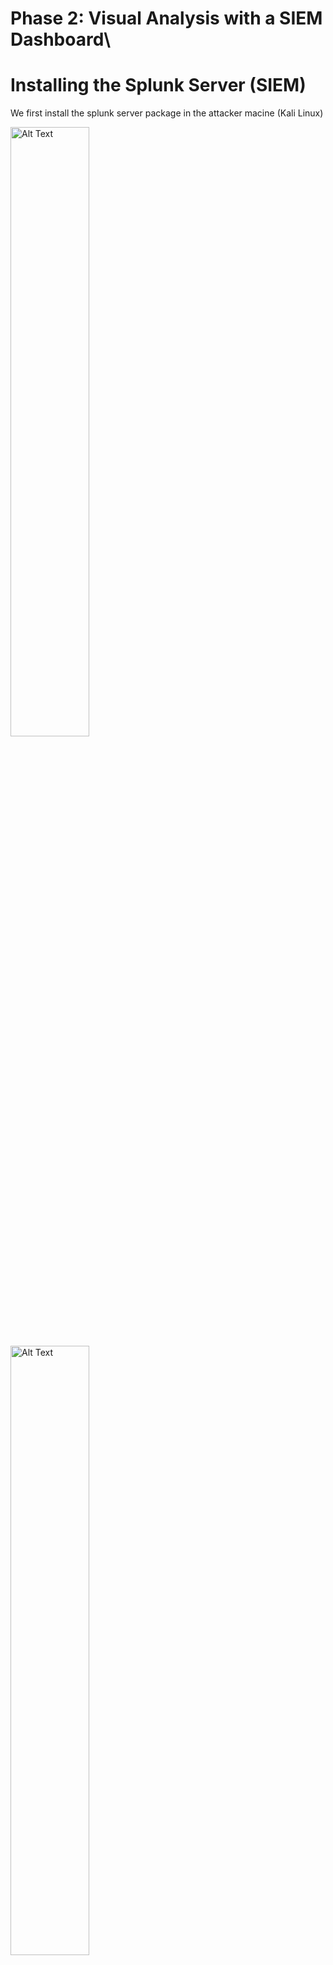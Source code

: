# Phase 2: Visual Analysis with a SIEM Dashboard\

# Installing the Splunk Server (SIEM)

We first install the splunk server package in the attacker macine (Kali Linux)

<img src="https://github.com/user-attachments/assets/2043462a-3d50-473c-bd2d-e95c8bd32fb4" alt="Alt Text" style="width:50%; height:auto;">

<img src="" alt="Alt Text" style="width:50%; height:auto;">
